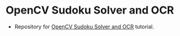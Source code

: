 # OpenCV Sudoku Solver and OCR  
- Repository for [OpenCV Sudoku Solver and OCR](https://www.pyimagesearch.com/2020/08/10/opencv-sudoku-solver-and-ocr/) tutorial.
